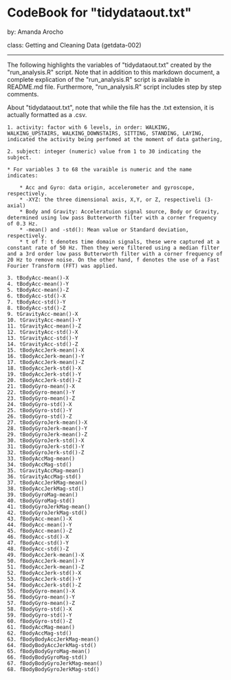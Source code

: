 CodeBook for "tidydataout.txt"
===

by: Amanda Arocho

class: Getting and Cleaning Data (getdata-002)
___

The following highlights the variables of "tidydataout.txt" created by the "run_analysis.R" script. Note that in addition to this markdown document, a complete explication of the "run_analysis.R" script is available in README.md file. Furthermore, "run_analysis.R" script includes step by step comments.

About "tidydataout.txt", note that while the file has the .txt extension, it is actually formatted as a .csv.

    1. activity: factor with 6 levels, in order: WALKING, WALKING_UPSTAIRS, WALKING_DOWNSTAIRS, SITTING, STANDING, LAYING, indicated the activity being perfomed at the moment of data gathering,

    2. subject: integer (numeric) value from 1 to 30 indicating the subject.

    * For variables 3 to 68 the varaible is numeric and the name indicates:

        * Acc and Gyro: data origin, accelerometer and gyroscope, respectively.
        * -XYZ: the three dimensional axis, X,Y, or Z, respectiveli (3-axial)
        * Body and Gravity: Acceleratuion signal source, Body or Gravity, determined using low pass Butterworth filter with a corner frequency of 0.3 Hz. 
        * -mean() and -std(): Mean value or Standard deviation, respectively.
        * t of f: t denotes time domain signals, these were captured at a constant rate of 50 Hz. Then they were filtered using a median filter and a 3rd order low pass Butterworth filter with a corner frequency of 20 Hz to remove noise. On the other hand, f denotes the use of a Fast Fourier Transform (FFT) was applied.
    
    3. tBodyAcc-mean()-X
    4. tBodyAcc-mean()-Y
    5. tBodyAcc-mean()-Z
    6. tBodyAcc-std()-X
    7. tBodyAcc-std()-Y
    8. tBodyAcc-std()-Z
    9. tGravityAcc-mean()-X
    10. tGravityAcc-mean()-Y
    11. tGravityAcc-mean()-Z
    12. tGravityAcc-std()-X
    13. tGravityAcc-std()-Y
    14. tGravityAcc-std()-Z
    15. tBodyAccJerk-mean()-X
    16. tBodyAccJerk-mean()-Y
    17. tBodyAccJerk-mean()-Z
    18. tBodyAccJerk-std()-X
    19. tBodyAccJerk-std()-Y
    20. tBodyAccJerk-std()-Z
    21. tBodyGyro-mean()-X
    22. tBodyGyro-mean()-Y
    23. tBodyGyro-mean()-Z
    24. tBodyGyro-std()-X
    25. tBodyGyro-std()-Y
    26. tBodyGyro-std()-Z
    27. tBodyGyroJerk-mean()-X
    28. tBodyGyroJerk-mean()-Y
    29. tBodyGyroJerk-mean()-Z
    30. tBodyGyroJerk-std()-X
    31. tBodyGyroJerk-std()-Y
    32. tBodyGyroJerk-std()-Z
    33. tBodyAccMag-mean()
    34. tBodyAccMag-std()
    35. tGravityAccMag-mean()
    36. tGravityAccMag-std()
    37. tBodyAccJerkMag-mean()
    38. tBodyAccJerkMag-std()
    39. tBodyGyroMag-mean()
    40. tBodyGyroMag-std()
    41. tBodyGyroJerkMag-mean()
    42. tBodyGyroJerkMag-std()
    43. fBodyAcc-mean()-X
    44. fBodyAcc-mean()-Y
    45. fBodyAcc-mean()-Z
    46. fBodyAcc-std()-X
    47. fBodyAcc-std()-Y
    48. fBodyAcc-std()-Z
    49. fBodyAccJerk-mean()-X
    50. fBodyAccJerk-mean()-Y
    51. fBodyAccJerk-mean()-Z
    52. fBodyAccJerk-std()-X
    53. fBodyAccJerk-std()-Y
    54. fBodyAccJerk-std()-Z
    55. fBodyGyro-mean()-X
    56. fBodyGyro-mean()-Y
    57. fBodyGyro-mean()-Z
    58. fBodyGyro-std()-X
    59. fBodyGyro-std()-Y
    60. fBodyGyro-std()-Z
    61. fBodyAccMag-mean()
    62. fBodyAccMag-std()
    63. fBodyBodyAccJerkMag-mean()
    64. fBodyBodyAccJerkMag-std()
    65. fBodyBodyGyroMag-mean()
    66. fBodyBodyGyroMag-std()
    67. fBodyBodyGyroJerkMag-mean()
    68. fBodyBodyGyroJerkMag-std()
